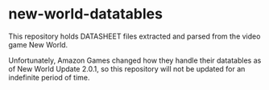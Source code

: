 # new-world-datatables
This repository holds DATASHEET files extracted and parsed from the video game New World.

Unfortunately, Amazon Games changed how they handle their datatables as of New World Update 2.0.1, so this repository will not be updated for an indefinite period of time.
